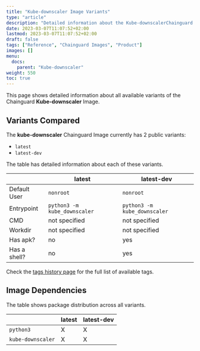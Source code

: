```yaml
---
title: "Kube-downscaler Image Variants"
type: "article"
description: "Detailed information about the Kube-downscalerChainguard Image variants"
date: 2023-03-07T11:07:52+02:00
lastmod: 2023-03-07T11:07:52+02:00
draft: false
tags: ["Reference", "Chainguard Images", "Product"]
images: []
menu:
  docs:
    parent: "Kube-downscaler"
weight: 550
toc: true
---
```


This page shows detailed information about all available variants of the Chainguard **Kube-downscaler** Image.

## Variants Compared
The **kube-downscaler** Chainguard Image currently has 2 public variants: 

- `latest`
- `latest-dev`

The table has detailed information about each of these variants.

|              | latest                       | latest-dev                   |
|--------------|------------------------------|------------------------------|
| Default User | `nonroot`                    | `nonroot`                    |
| Entrypoint   | `python3 -m kube_downscaler` | `python3 -m kube_downscaler` |
| CMD          | not specified                | not specified                |
| Workdir      | not specified                | not specified                |
| Has apk?     | no                           | yes                          |
| Has a shell? | no                           | yes                          |

Check the [tags history page](/chainguard/chainguard-images/reference/kube-downscaler/tags_history/) for the full list of available tags.
## Image Dependencies
The table shows package distribution across all variants.

|                   | latest | latest-dev |
|-------------------|--------|------------|
| `python3`         | X      | X          |
| `kube-downscaler` | X      | X          |
